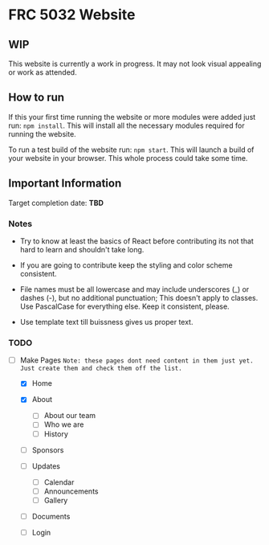# FRC 5032 Website

## WIP

This website is currently a work in progress. It may not look visual appealing or work as attended.

## How to run

If this your first time running the website or more modules were added just run: `npm install`. This will install all the necessary modules required for running the website.

To run a test build of the website run: `npm start`. This will launch a build of your website in your browser. This whole process could take some time.

## Important Information

Target completion date: **TBD**

### Notes

* Try to know at least the basics of React before contributing its not that hard to learn and shouldn't take long.

* If you are going to contribute keep the styling and color scheme consistent.

* File names must be all lowercase and may include underscores (_) or dashes (-), but no additional punctuation; This doesn't apply to classes. Use PascalCase for everything else. Keep it consistent, please. 

* Use template text till buissness gives us proper text.

### TODO

- [ ]  Make Pages `Note: these pages dont need content in them just yet. Just create them and check them off the list. `
    - [x] Home
    - [x] About
        - [ ] About our team
        - [ ] Who we are
        - [ ] History
    - [ ] Sponsors
    - [ ] Updates
        - [ ] Calendar
        - [ ] Announcements 
        - [ ] Gallery
    - [ ] Documents
    - [ ] Login 



